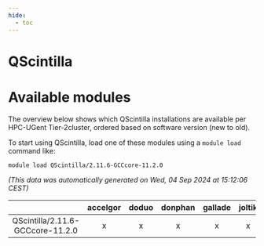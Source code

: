 ```yaml
---
hide:
  - toc
---
```


QScintilla
==========

# Available modules


The overview below shows which QScintilla installations are available per HPC-UGent Tier-2cluster, ordered based on software version (new to old).

To start using QScintilla, load one of these modules using a `module load` command like:

```shell
module load QScintilla/2.11.6-GCCcore-11.2.0
```

*(This data was automatically generated on Wed, 04 Sep 2024 at 15:12:06 CEST)*  

| |accelgor|doduo|donphan|gallade|joltik|shinx|skitty|
| :---: | :---: | :---: | :---: | :---: | :---: | :---: | :---: |
|QScintilla/2.11.6-GCCcore-11.2.0|x|x|x|x|x|-|x|
